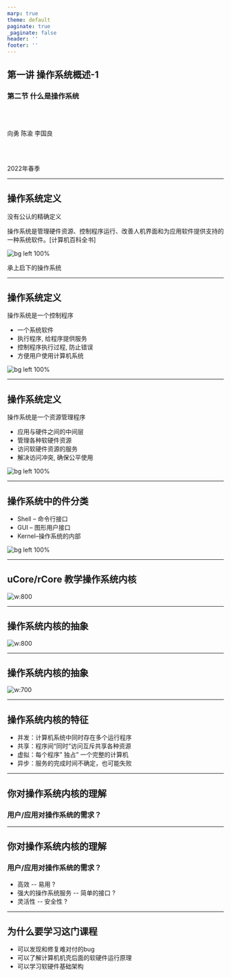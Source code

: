 ```yaml
---
marp: true
theme: default
paginate: true
_paginate: false
header: ''
footer: ''
---
```


<!-- theme: gaia -->
<!-- _class: lead -->

## 第一讲 操作系统概述-1
### 第二节 什么是操作系统

<br>
<br>

向勇 陈渝 李国良 

<br>
<br>

2022年春季

---

## 操作系统定义

没有公认的精确定义

  操作系统是管理硬件资源、控制程序运行、改善人机界面和为应用软件提供支持的一种系统软件。[计算机百科全书]
 
![bg left 100%](./figs/os-position.png)

承上启下的操作系统

---

## 操作系统定义

操作系统是一个控制程序
- 一个系统软件
- 执行程序, 给程序提供服务
- 控制程序执行过程, 防止错误
- 方便用户使用计算机系统


 
![bg left 100%](./figs/os-position.png)

---

## 操作系统定义


操作系统是一个资源管理程序
- 应用与硬件之间的中间层
- 管理各种软硬件资源
- 访问软硬件资源的服务
- 解决访问冲突, 确保公平使用

![bg left 100%](./figs/os-position.png)

---

## 操作系统中的件分类

- Shell – 命令行接口
- GUI – 图形用户接口
- Kernel–操作系统的内部

![bg left 100%](./figs/sort-of-os.png)

---
## uCore/rCore 教学操作系统内核

![w:800](./figs/ucorearch.png)


---
## 操作系统内核的抽象

![w:800](./figs/os-abstract.png)


---
## 操作系统内核的抽象

![w:700](./figs/run-app.png)

---
## 操作系统内核的特征

- 并发：计算机系统中同时存在多个运行程序
- 共享：程序间“同时”访问互斥共享各种资源
- 虚拟：每个程序” 独占” 一个完整的计算机
- 异步：服务的完成时间不确定，也可能失败 


---
## 你对操作系统内核的理解

###  用户/应用对操作系统的需求？

---
## 你对操作系统内核的理解

###  用户/应用对操作系统的需求？
- 高效 -- 易用 ?
- 强大的操作系统服务 -- 简单的接口 ?
- 灵活性 -- 安全性 ?


---
## 为什么要学习这门课程

- 可以发现和修复难对付的bug
- 可以了解计算机机壳后面的软硬件运行原理
- 可以学习软硬件基础架构

<!-- 如果你花费大量时间来开发，维护并调试应用程序，你最终还是要知道大量操作系统的知识 -->